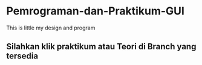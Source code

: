 # Pemrograman-dan-Praktikum-GUI
This is little my design and program

## Silahkan klik praktikum atau Teori di Branch yang tersedia 

